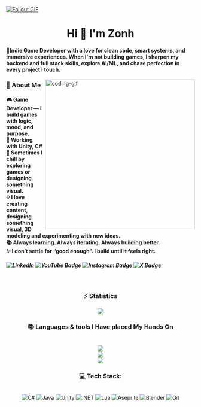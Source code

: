 <a href="https://cdna.artstation.com/p/assets/images/images/025/965/386/original/lennart-butz-idea5anim4.gif?1587480606">
  <img src="https://cdna.artstation.com/p/assets/images/images/025/965/386/original/lennart-butz-idea5anim4.gif?1587480606" alt="Fallout GIF" style="width:auto; height:auto"/>
</a>

<h1 align="center">Hi 👾 I'm Zonh</h1>
<h4 align="left">🌟Indie Game Developer with a love for clean code, smart systems, and immersive experiences.
When I'm not building games, I sharpen my backend and full stack skills, explore AI/ML, and chase perfection in every project I touch.</h4>

<img align="right" alt="coding-gif" width="400" src="https://github.com/JoshuaThadi/JoshuaThadi/blob/main/transparent_gitgif.gif">
<h3>💫 About Me</h3>
  <div align="left">
    <h4>
🎮 Game Developer — I build games with logic, mood, and purpose.</br>
🔧 Working with Unity, C#</br>
🧩 Sometimes I chill by exploring games or designing something visual.</br>
💡 I love creating content, designing something visual, 3D modeling and experimenting with new ideas.</br>
📚 Always learning. Always iterating. Always building better.</br>
✨ I don’t settle for “good enough”. I build until it feels right.</br>
  </h4>
</div>

<div align="left"> 
  <h5> 
    <a href="https://www.linkedin.com/in/maksym-dudka-a76424334" target="_blank">
    <img src="https://img.shields.io/badge/LinkedIn-0077B5?style=for-the-badge&logo=linkedin&logoColor=white" alt="LinkedIn" /></a>
    <a href="https://www.youtube.com/@zonh_off" target="_blank">
    <img src="https://img.shields.io/badge/YouTube-ff3040?style=for-the-badge&logo=youtube&logoColor=ECEFF4" alt="YouTube Badge"></a>
    <a href="https://www.instagram.com/zonh_exe" target="_blank">
    <img src="https://img.shields.io/badge/Instagram-fc1375?style=for-the-badge&instagram&logoColor=white&labelColor=ECEFF4" alt="Instagram Badge"></a>
    <a href="https://www.x.com/zonh_exe" target="_blank">
    <img src="https://img.shields.io/badge/X(Twitter)-505050?style=for-the-badge&x&logoColor=white&labelColor=ECEFF4" alt="X Badge"></a>
  </h5>
</div>
<br/>

<h3 align="center">⚡ Statistics</h3>
<div align="center">
  <img src = "https://github-readme-stats.vercel.app/api/wakatime?username=zonh&layout=compact&langs_count=6&theme=material-palenight">
  <!-- <img  width="308" height="160" src="https://github-readme-stats.vercel.app/api?username=zonh&count_private=true&show_icons=true&theme=material-palenight&rank_icon=github&border_radius=10"/> -->
</div>

<h3 align="center">📚 Languages & tools I Have placed My Hands On </h3>
<br/>
<div align="center">
  <img src="https://skillicons.dev/icons?i=unity,cs,c,cpp,dotnet,github,java,lua,py" /><br>
  <img src="https://skillicons.dev/icons?i=blender,rider,idea,webstorm,ps,mysql,figma,maven,robloxstudio" /><br>
  <img src="https://skillicons.dev/icons?i=html,css,js,ts,react,svelte,tailwind,spring,linux" /><br>
</div>

<h3 align="center">💻 Tech Stack:</h3>
<br/>
<div align="center">
  <img src="https://img.shields.io/badge/c%23-239120.svg?style=for-the-badge&logo=csharp&logoColor=white" alt="C#" />
  <img src="https://img.shields.io/badge/java-007396.svg?style=for-the-badge&logo=java&logoColor=white" alt="Java" />
  <img src="https://img.shields.io/badge/unity-000000.svg?style=for-the-badge&logo=unity&logoColor=white" alt="Unity" />
  <img src="https://img.shields.io/badge/.net-512BD4.svg?style=for-the-badge&logo=dotnet&logoColor=white" alt=".NET" />
  <img src="https://img.shields.io/badge/lua-2C2D72.svg?style=for-the-badge&logo=lua&logoColor=white" alt="Lua" />
  <img src="https://img.shields.io/badge/aseprite-7D929E.svg?style=for-the-badge&logo=aseprite&logoColor=white" alt="Aseprite" />
  <img src="https://img.shields.io/badge/blender-F5792A.svg?style=for-the-badge&logo=blender&logoColor=white" alt="Blender" />
  <img src="https://img.shields.io/badge/git-F05032.svg?style=for-the-badge&logo=git&logoColor=white" alt="Git" />
</div>
